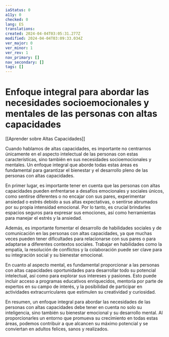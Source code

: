 ```yaml
---
iaStatus: 0
a11y: 0
checked: 0
lang: ES
translations: 
created: 2024-04-04T03:05:31.277Z
modified: 2024-04-04T03:09:33.034Z
ver_major: 0
ver_minor: 1
ver_rev: 1
nav_primary: []
nav_secondary: []
tags: []
---
```

# Enfoque integral para abordar las necesidades socioemocionales y mentales de las personas con altas capacidades

[[Aprender sobre Altas Capacidades]]

Cuando hablamos de altas capacidades, es importante no centrarnos únicamente en el aspecto intelectual de las personas con estas características, sino también en sus necesidades socioemocionales y mentales. Un enfoque integral que aborde todas estas áreas es fundamental para garantizar el bienestar y el desarrollo pleno de las personas con altas capacidades.

En primer lugar, es importante tener en cuenta que las personas con altas capacidades pueden enfrentarse a desafíos emocionales y sociales únicos, como sentirse diferentes o no encajar con sus pares, experimentar ansiedad o estrés debido a sus altas expectativas, o sentirse abrumados por su propia intensidad emocional. Por lo tanto, es crucial brindarles espacios seguros para expresar sus emociones, así como herramientas para manejar el estrés y la ansiedad.

Además, es importante fomentar el desarrollo de habilidades sociales y de comunicación en las personas con altas capacidades, ya que muchas veces pueden tener dificultades para relacionarse con sus pares o para adaptarse a diferentes contextos sociales. Trabajar en habilidades como la empatía, la resolución de conflictos y la colaboración puede ser clave para su integración social y su bienestar emocional.

En cuanto al aspecto mental, es fundamental proporcionar a las personas con altas capacidades oportunidades para desarrollar todo su potencial intelectual, así como para explorar sus intereses y pasiones. Esto puede incluir acceso a programas educativos enriquecidos, mentoría por parte de expertos en su campo de interés, y la posibilidad de participar en actividades extracurriculares que estimulen su creatividad y curiosidad.

En resumen, un enfoque integral para abordar las necesidades de las personas con altas capacidades debe tener en cuenta no solo su inteligencia, sino también su bienestar emocional y su desarrollo mental. Al proporcionarles un entorno que promueva su crecimiento en todas estas áreas, podemos contribuir a que alcancen su máximo potencial y se conviertan en adultos felices, sanos y realizados.
